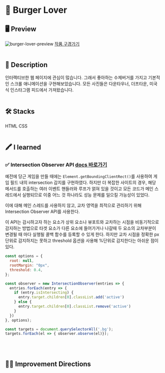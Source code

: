# 🍔 Burger Lover
## 🖥 Preview
![burger-lover-preview](https://user-images.githubusercontent.com/56065130/199156583-1036fc6d-6338-4610-a5ec-e04fe0ba2041.gif)
[작품 구경가기](https://burger-lover.netlify.app)
<br /><br />

## 🧸 Description
인터랙티브한 웹 페이지에 관심이 많습니다. 그래서 좋아하는 수제버거를 가지고 기본적인 스크롤 애니메이션을 구현해보았습니다. 모든 사진들은 다운타우너, 더프타운, 미국식 인스타그램 피드에서 가져왔습니다.
<br /><br />

## 🛠 Stacks
HTML CSS
<br /><br />

## 🖍 I learned
### ✅ Intersection Observer API [docs 바로가기](https://developer.mozilla.org/ko/docs/Web/API/Intersection_Observer_API)
예전에 당근 게임을 만들 때에는 `Element.getBoundingClientRect()`를 사용하여 게임 필드 내의 intersection 감지를 구현하였다. 하지만 더 복잡한 사이트의 경우, 해당 메서드를 호출하는 여러 이벤트 핸들러와 루프가 얽혀 있을 것이고 모든 코드가 메인 스레드에서 실행되므로 이중 어느 것 하나라도 성능 문제를 일으킬 가능성이 있었다.

이에 대해 메인 스레드를 사용하지 않고, 교차 영역을 최적으로 관리하기 위해 Intersection Observer API를 사용한다.

이 API는 감시하고자 하는 요소가 상위 요소나 뷰포트와 교차하는 시점을 비동기적으로 감지하는 방법으로 타겟 요소가 다른 요소에 들어가거나 나갈때 두 요소의 교차부분이 변경될 때 마다 실행될 콜백 함수를 등록할 수 있게 한다. 하지만 교차 시점을 정확한 px단위로 감지하지는 못하고 threshold 옵션을 사용해 %단위로 감지한다는 아쉬운 점이 있다.
``` javascript
const options = {
  root: null,
  rootMargin: "0px",
  threshold: 0.4,
};

const observer = new IntersectionObserver(entries => {
  entries.forEach(entry => {
    if (entry.isIntersecting) {
      entry.target.children[0].classList.add('active')
    } else {
      entry.target.children[0].classList.remove('active')
    }
  })
}, options);

const targets = document.querySelectorAll('.bg');
targets.forEach(el => { observer.observe(el)});
```

<br /><br />

## 👩‍💻 Improvement Directions